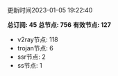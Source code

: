 更新时间2023-01-05 19:22:40

**总订阅: 45**
**总节点: 756**
**有效节点: 127**
- v2ray节点: 118
- trojan节点: 6
- ssr节点: 2
- ss节点: 1
